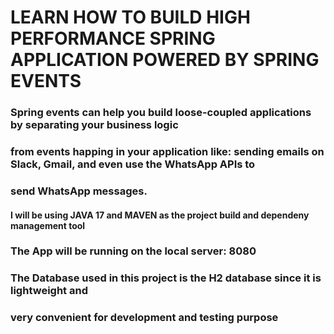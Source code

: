 # LEARN HOW TO BUILD HIGH PERFORMANCE SPRING APPLICATION POWERED BY SPRING EVENTS
### Spring events can help you build loose-coupled applications by separating your business logic
### from events happing in your application like: sending emails on Slack, Gmail, and even use the WhatsApp APIs to
### send WhatsApp messages.

#### I will be using JAVA 17 and MAVEN as the project build and dependeny management tool
### The App will be running on the local server: 8080
### The Database used in this project is the H2 database since it is lightweight and 
### very convenient for development and testing purpose
